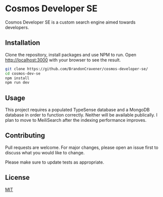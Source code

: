 # Cosmos Developer SE

Cosmos Developer SE is a custom search engine aimed towards developers.

## Installation

Clone the repository, install packages and use NPM to run. 
Open [http://localhost:3000](http://localhost:3000) with your browser to see the result.

```bash
git clone https://github.com/BrandonCravener/cosmos-developer-se/
cd cosmos-dev-se
npm install
npm run dev
```

## Usage

This project requires a populated TypeSense database and a MongoDB database in order to function correctly. Neither will be available publically. I plan to move to MeiliSearch after the indexing performance improves.

## Contributing
Pull requests are welcome. For major changes, please open an issue first to discuss what you would like to change.

Please make sure to update tests as appropriate.

## License
[MIT](https://choosealicense.com/licenses/mit/)
